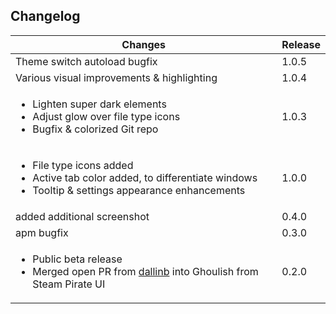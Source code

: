 ## Changelog ##

| Changes | Release |
| -- | -- |
| Theme switch autoload bugfix | 1.0.5 |
| Various visual improvements & highlighting | 1.0.4 |
| <ul><li>Lighten super dark elements</li><li>Adjust glow over file type icons</li><li>Bugfix & colorized Git repo</li></ul> | 1.0.3 |
| <ul><li>File type icons added</li><li>Active tab color added, to differentiate windows</li><li>Tooltip & settings appearance enhancements</li></ul> | 1.0.0 |
| added additional screenshot | 0.4.0 |
| apm bugfix | 0.3.0 |
| <ul><li>Public beta release</li><li>Merged open PR from [dallinb](https://github.com/dallinb) into Ghoulish from Steam Pirate UI</li></ul> | 0.2.0 |
